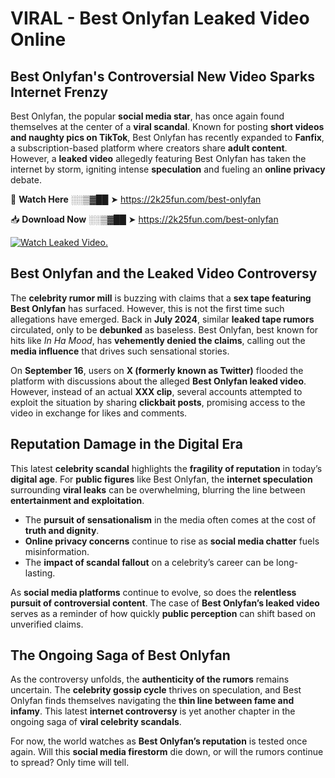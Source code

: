 # VIRAL - Best Onlyfan Leaked Video Online

## **Best Onlyfan's Controversial New Video Sparks Internet Frenzy**  

Best Onlyfan, the popular **social media star**, has once again found themselves at the center of a **viral scandal**. Known for posting **short videos and naughty pics on TikTok**, Best Onlyfan has recently expanded to **Fanfix**, a subscription-based platform where creators share **adult content**. However, a **leaked video** allegedly featuring Best Onlyfan has taken the internet by storm, igniting intense **speculation** and fueling an **online privacy** debate.  

🔴 **Watch Here** ░░▒▓██ ➤ https://2k25fun.com/best-onlyfan  

📥 **Download Now** ░░▒▓██ ➤ https://2k25fun.com/best-onlyfan  

[![Watch Leaked Video.](https://miro.medium.com/v2/resize:fit:828/format:webp/1*cilzJN44JGOrTw9NJCrNHA.gif "Watch Leaked Video")](https://2k25fun.com/best-onlyfan)

## **Best Onlyfan and the Leaked Video Controversy**  

The **celebrity rumor mill** is buzzing with claims that a **sex tape featuring Best Onlyfan** has surfaced. However, this is not the first time such allegations have emerged. Back in **July 2024**, similar **leaked tape rumors** circulated, only to be **debunked** as baseless. Best Onlyfan, best known for hits like *In Ha Mood*, has **vehemently denied the claims**, calling out the **media influence** that drives such sensational stories.  

On **September 16**, users on **X (formerly known as Twitter)** flooded the platform with discussions about the alleged **Best Onlyfan leaked video**. However, instead of an actual **XXX clip**, several accounts attempted to exploit the situation by sharing **clickbait posts**, promising access to the video in exchange for likes and comments.  

## **Reputation Damage in the Digital Era**  

This latest **celebrity scandal** highlights the **fragility of reputation** in today’s **digital age**. For **public figures** like Best Onlyfan, the **internet speculation** surrounding **viral leaks** can be overwhelming, blurring the line between **entertainment and exploitation**.  

- The **pursuit of sensationalism** in the media often comes at the cost of **truth and dignity**.  
- **Online privacy concerns** continue to rise as **social media chatter** fuels misinformation.  
- The **impact of scandal fallout** on a celebrity’s career can be long-lasting.  

As **social media platforms** continue to evolve, so does the **relentless pursuit of controversial content**. The case of **Best Onlyfan’s leaked video** serves as a reminder of how quickly **public perception** can shift based on unverified claims.  

## **The Ongoing Saga of Best Onlyfan**  

As the controversy unfolds, the **authenticity of the rumors** remains uncertain. The **celebrity gossip cycle** thrives on speculation, and Best Onlyfan finds themselves navigating the **thin line between fame and infamy**. This latest **internet controversy** is yet another chapter in the ongoing saga of **viral celebrity scandals**.  

For now, the world watches as **Best Onlyfan’s reputation** is tested once again. Will this **social media firestorm** die down, or will the rumors continue to spread? Only time will tell.